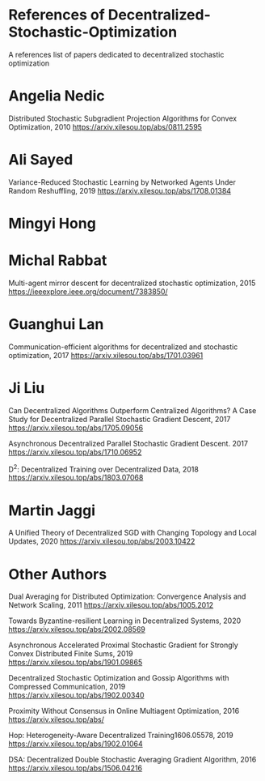 # References of Decentralized-Stochastic-Optimization 
A references list of papers dedicated to decentralized stochastic optimization

# Angelia Nedic

Distributed Stochastic Subgradient Projection Algorithms for Convex Optimization, 2010
https://arxiv.xilesou.top/abs/0811.2595

# Ali Sayed

Variance-Reduced Stochastic Learning by Networked Agents Under Random Reshuffling, 2019
https://arxiv.xilesou.top/abs/1708.01384

# Mingyi Hong

# Michal Rabbat

Multi-agent mirror descent for decentralized stochastic optimization, 2015
https://ieeexplore.ieee.org/document/7383850/

# Guanghui Lan

Communication-efficient algorithms for decentralized and stochastic optimization, 2017
https://arxiv.xilesou.top/abs/1701.03961

# Ji Liu

Can Decentralized Algorithms Outperform Centralized Algorithms? A Case Study for Decentralized Parallel Stochastic Gradient Descent, 2017
https://arxiv.xilesou.top/abs/1705.09056

Asynchronous Decentralized Parallel Stochastic Gradient Descent. 2017
https://arxiv.xilesou.top/abs/1710.06952

D<sup>2</sup>: Decentralized Training over Decentralized Data, 2018
https://arxiv.xilesou.top/abs/1803.07068

# Martin Jaggi

A Unified Theory of Decentralized SGD with Changing Topology and Local Updates, 2020
https://arxiv.xilesou.top/abs/2003.10422

# Other Authors

Dual Averaging for Distributed Optimization: Convergence Analysis and Network Scaling, 2011
https://arxiv.xilesou.top/abs/1005.2012

Towards Byzantine-resilient Learning in Decentralized Systems, 2020
https://arxiv.xilesou.top/abs/2002.08569

Asynchronous Accelerated Proximal Stochastic Gradient for Strongly Convex Distributed Finite Sums, 2019
https://arxiv.xilesou.top/abs/1901.09865

Decentralized Stochastic Optimization and Gossip Algorithms with Compressed Communication, 2019
https://arxiv.xilesou.top/abs/1902.00340

Proximity Without Consensus in Online Multiagent Optimization, 2016
https://arxiv.xilesou.top/abs/

Hop: Heterogeneity-Aware Decentralized Training1606.05578, 2019
https://arxiv.xilesou.top/abs/1902.01064

DSA: Decentralized Double Stochastic Averaging Gradient Algorithm, 2016
https://arxiv.xilesou.top/abs/1506.04216
